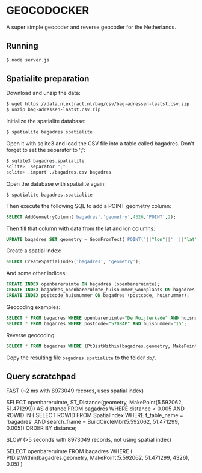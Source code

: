 GEOCODOCKER
===========

A super simple geocoder and reverse geocoder for the Netherlands.


Running
-------

```bash
$ node server.js
```





Spatialite preparation
----------------------

Download and unzip the data:

```bash
$ wget https://data.nlextract.nl/bag/csv/bag-adressen-laatst.csv.zip
$ unzip bag-adressen-laatst.csv.zip
```


Initialize the spatialite database:

```bash
$ spatialite bagadres.spatialite
```


Open it with sqlite3 and load the CSV file into a table called bagadres.
Don't forget to set the separator to ';':

```bash
$ sqlite3 bagadres.spatialite
sqlite> .separator ";"
sqlite> .import ./bagadres.csv bagadres
```


Open the database with spatialite again:

```
$ spatialite bagadres.spatialite
```


Then execute the following SQL to add a POINT geometry column:

```sql
SELECT AddGeometryColumn('bagadres','geometry',4326,'POINT',2);
```


Then fill that column with data from the lat and lon columns:

```sql
UPDATE bagadres SET geometry = GeomFromText('POINT('||"lon"||' '||"lat"||')',4326);
```


Create a spatial index:

```sql
SELECT CreateSpatialIndex('bagadres', 'geometry');
```


And some other indices:

```sql
CREATE INDEX openbareruimte ON bagadres (openbareruimte);
CREATE INDEX bagadres_openbareruimte_huisnummer_woonplaats ON bagadres (openbareruimte, huisnummer, woonplaats);
CREATE INDEX postcode_huisnummer ON bagadres (postcode, huisnummer);
```

Geocoding examples:

```sql
SELECT * FROM bagadres WHERE openbareruimte="De Ruijterkade" AND huisnummer="10";
SELECT * FROM bagadres WHERE postcode="5708AP" AND huisnummer="15";
```


Reverse geocoding:

```sql
SELECT * FROM bagadres WHERE (PtDistWithin(bagadres.geometry, MakePoint(5.592062, 51.471299, 4326), 300));
```


Copy the resulting file `bagadres.spatialite` to the folder `db/`.





Query scratchpad
----------------


FAST (~2 ms with 8973049 records, uses spatial index)

SELECT openbareruimte, ST_Distance(geometry,
  MakePoint(5.592062, 51.471299)) AS distance
FROM bagadres
WHERE distance < 0.005
  AND ROWID IN (
    SELECT ROWID FROM SpatialIndex
    WHERE f_table_name = 'bagadres' 
    AND search_frame = 
      BuildCircleMbr(5.592062, 51.471299, 0.005))
ORDER BY distance;




SLOW (>5 seconds with 8973049 records, not using spatial index)

SELECT 
    openbareruimte
FROM 
    bagadres 
WHERE 
    (
        PtDistWithin(bagadres.geometry, MakePoint(5.592062, 51.471299, 4326), 0.05)
    )
